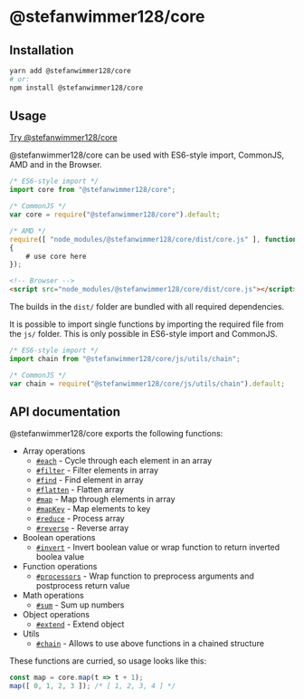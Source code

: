 # @stefanwimmer128/core

## Installation

``` bash
yarn add @stefanwimmer128/core
# or:
npm install @stefanwimmer128/core
```

## Usage

[Try @stefanwimmer128/core](https://npm.runkit.com/@stefanwimmer128/core)

@stefanwimmer128/core can be used with ES6-style import, CommonJS, AMD and in the Browser.

``` javascript
/* ES6-style import */
import core from "@stefanwimmer128/core";
```

``` javascript
/* CommonJS */
var core = require("@stefanwimmer128/core").default;
```

``` javascript
/* AMD */
require([ "node_modules/@stefanwimmer128/core/dist/core.js" ], function (core)
{
    # use core here
});
```

``` html
<!-- Browser -->
<script src="node_modules/@stefanwimmer128/core/dist/core.js"></script>
```

The builds in the `dist/` folder are bundled with all required dependencies.

It is possible to import single functions by importing the required file from the `js/` folder. This is only possible in ES6-style import and CommonJS.

``` javascript
/* ES6-style import */
import chain from "@stefanwimmer128/core/js/utils/chain";
```

``` javascript
/* CommonJS */
var chain = require("@stefanwimmer128/core/js/utils/chain").default;
```

## API documentation

@stefanwimmer128/core exports the following functions:

- Array operations
    - [`#each`](array/each.md) - Cycle through each element in an array
    - [`#filter`](array/filter.md) - Filter elements in array
    - [`#find`](array/find.md) - Find element in array
    - [`#flatten`](array/flatten.md) - Flatten array
    - [`#map`](array/map.md) - Map through elements in array
    - [`#mapKey`](array/mapKey.md) - Map elements to key
    - [`#reduce`](array/reduce.md) - Process array
    - [`#reverse`](array/reverse.md) - Reverse array
- Boolean operations
    - [`#invert`](boolean/invert.md) - Invert boolean value or wrap function to return inverted boolea value
- Function operations
    - [`#processors`](function/processors.md) - Wrap function to preprocess arguments and postprocess return value
- Math operations
    - [`#sum`](math/sum.md) - Sum up numbers
- Object operations
    - [`#extend`](object/extend.md) - Extend object
- Utils
    - [`#chain`](utils/chain.md) - Allows to use above functions in a chained structure

These functions are curried, so usage looks like this:

``` javascript
const map = core.map(t => t + 1);
map([ 0, 1, 2, 3 ]); /* [ 1, 2, 3, 4 ] */
```
